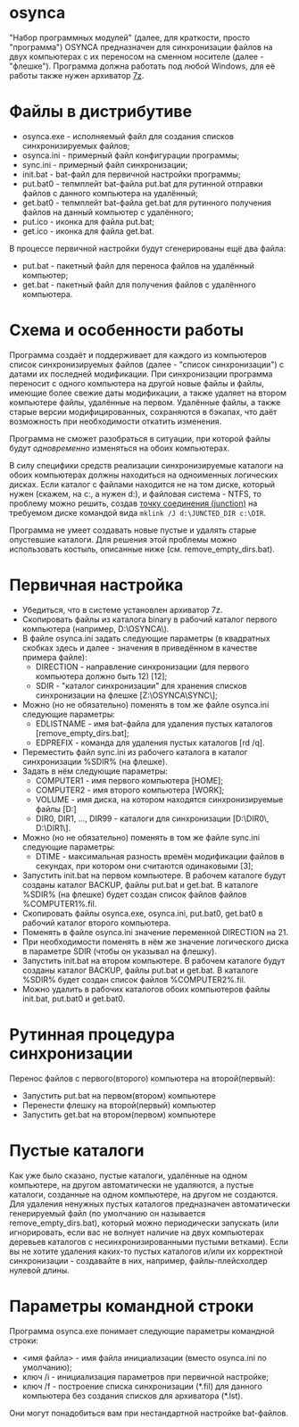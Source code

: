 # osynca

"Набор программных модулей" (далее, для краткости, просто "программа") OSYNCA предназначен для синхронизации файлов на двух компьютерах с их переносом на сменном носителе (далее - "флешке"). Программа должна работать под любой Windows, для её работы также нужен архиватор [7z](http://www.7-zip.org/).

# Файлы в дистрибутиве

* osynca.exe - исполняемый файл для создания списков синхронизируемых файлов;
* osynca.ini - примерный файл конфигурации программы;
* sync.ini - примерный файл синхронизации;
* init.bat - bat-файл для первичной настройки программы;
* put.bat0 - тепмплейт bat-файла put.bat для рутинной отправки файлов с данного компьютера на удалённый;
* get.bat0 - тепмплейт bat-файла get.bat для рутинного получения файлов на данный компьютер с удалённого;
* put.ico - иконка для файла put.bat;
* get.ico - иконка для файла get.bat.

В процессе первичной настройки будут сгенерированы ещё два файла:

* put.bat - пакетный файл для переноса файлов на удалённый компьютер;
* get.bat - пакетный файл для получения файлов с удалённого компьютера.

# Схема и особенности работы

Программа создаёт и поддерживает для каждого из компьютеров список синхронизируемых файлов (далее - "список синхронизации") с датами их последней модификации. При синхронизации программа переносит с одного компьютера на другой новые файлы и файлы, имеющие более свежие даты модификации, а также удаляет на втором компьютере файлы, удалённые на первом. Удалённые файлы, а также старые версии модифицированных, сохраняются в бэкапах, что даёт возможность при необходимости откатить изменения.

Программа не сможет разобраться в ситуации, при которой файлы будут *одновременно* изменяться на обоих компьютерах.

В силу специфики средств реализации синхронизируемые каталоги на обоих компьютерах должны находиться  на одноименных логических дисках. Если каталог с файлами находится не на том диске, который нужен (скажем, на c:, а нужен d:), и файловая система - NTFS, то проблему можно решить, создав [точку соединения (junction)](https://ru.wikipedia.org/wiki/%D0%A2%D0%BE%D1%87%D0%BA%D0%B0_%D1%81%D0%BE%D0%B5%D0%B4%D0%B8%D0%BD%D0%B5%D0%BD%D0%B8%D1%8F_NTFS) на требуемом диске командой вида `mklink /J d:\JUNCTED_DIR c:\DIR`.

Программа не умеет создавать новые пустые и удалять старые опустевшие каталоги. Для решения этой проблемы можно использовать костыль, описанные ниже (см. remove_empty_dirs.bat).

# Первичная настройка

- Убедиться, что в системе установлен архиватор 7z.
- Скопировать файлы из каталога binary в рабочий каталог первого компьютера (например, D:\OSYNCA\\).
- В файле osynca.ini задать следующие параметры (в квадратных скобках здесь и далее - значения в приведённом в качестве примера файле):
  - DIRECTION - направление синхронизации (для первого компьютера должно быть 12) [12];
  - SDIR - "каталог синхронизации" для хранения списков синхронизации на флешке [Z:\OSYNCA\\SYNC\\];
- Можно (но не обязательно) поменять в том же файле osynca.ini следующие параметры:
  - EDLISTNAME - имя bat-файла для удаления пустых каталогов [remove_empty_dirs.bat];
  - EDPREFIX - команда для удаления пустых каталогов [rd /q].
- Переместить файл sync.ini из рабочего каталога в каталог синхронизации %SDIR% (на флешке).
- Задать в нём следующие параметры:
  - COMPUTER1 - имя первого компьютера [HOME];
  - COMPUTER2 - имя второго компьютера [WORK];
  - VOLUME - имя диска, на котором находятся синхронизируемые файлы [D:]
  - DIR0, DIR1, ..., DIR99 - каталоги для синхронизации [D:\DIR0\\, D:\DIR1\\].
- Можно (но не обязательно) поменять в том же файле sync.ini следующие параметры:
  - DTIME - максимальная разность времён модификации файлов в секундах, при котором они считаются одинаковыми [3];
- Запустить init.bat на первом компьютере. В рабочем каталоге будут созданы каталог BACKUP, файлы put.bat и get.bat. В каталоге %SDIR% (на флешке) будет создан список файлов файлов %COMPUTER1%.fil.
- Скопировать файлы osynca.exe, osynca.ini, put.bat0, get.bat0 в рабочий каталог второго компьютера.
- Поменять в файле osynca.ini значение переменной DIRECTION на 21.
- При необходимости поменять в нём же значение логического диска в параметре SDIR (чтобы он указывал на флешку).
- Запустить init.bat на втором компьютере. В рабочем каталоге будут созданы каталог BACKUP, файлы put.bat и get.bat. В каталоге %SDIR% будет создан список файлов %COMPUTER2%.fil.
- Можно удалить в рабочих каталогов обоих компьютеров файлы init.bat, put.bat0 и get.bat0.

# Рутинная процедура синхронизации

Перенос файлов с первого(второго) компьютера на второй(первый):

- Запустить put.bat на первом(втором) компьютере
- Перенести флешку на второй(первый) компьютер
- Запустить get.bat на втором(первом) компьютере

# Пустые каталоги

Как уже было сказано, пустые каталоги, удалённые на одном компьютере, на другом автоматически не удаляются, а пустые каталоги, созданные на одном компьютере, на другом не создаются. Для удаления ненужных пустых каталогов предназначен автоматически генерируемый файл (по умолчанию он называется remove_empty_dirs.bat), который можно периодически запускать (или игнорировать, если вас не волнует наличие на двух компьютерах деревьев каталогов с несинхронизированными пустыми ветками). Если вы не хотите удаления каких-то пустых каталогов и/или их корректной синхронизации - создавайте в них, например, файлы-плейсхолдер нулевой длины.

# Параметры командной строки

Программа osynca.exe понимает следующие параметры командной строки:

- <имя файла> - имя файла инициализации (вместо osynca.ini по умолчанию);
- ключ /i - инициализация параметров при первичной настройке;
- ключ /f - построение списка синхронизации (\*.fil) для данного компьютера без создания списков для архиватора (\*.lst).

Они могут понадобиться вам при нестандартной настройке bat-файлов.
